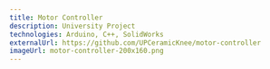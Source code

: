 ```yaml
---
title: Motor Controller
description: University Project
technologies: Arduino, C++, SolidWorks
externalUrl: https://github.com/UPCeramicKnee/motor-controller
imageUrl: motor-controller-200x160.png
---
```

